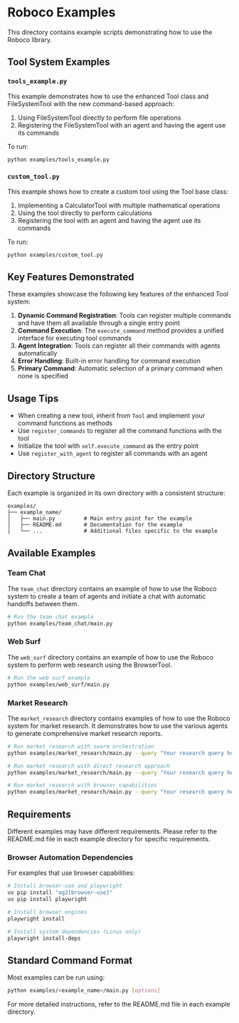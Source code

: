 # Roboco Examples

This directory contains example scripts demonstrating how to use the Roboco library.

## Tool System Examples

### `tools_example.py`

This example demonstrates how to use the enhanced Tool class and FileSystemTool with the new command-based approach:

1. Using FileSystemTool directly to perform file operations
2. Registering the FileSystemTool with an agent and having the agent use its commands

To run:

```bash
python examples/tools_example.py
```

### `custom_tool.py`

This example shows how to create a custom tool using the Tool base class:

1. Implementing a CalculatorTool with multiple mathematical operations
2. Using the tool directly to perform calculations
3. Registering the tool with an agent and having the agent use its commands

To run:

```bash
python examples/custom_tool.py
```

## Key Features Demonstrated

These examples showcase the following key features of the enhanced Tool system:

1. **Dynamic Command Registration**: Tools can register multiple commands and have them all available through a single entry point
2. **Command Execution**: The `execute_command` method provides a unified interface for executing tool commands
3. **Agent Integration**: Tools can register all their commands with agents automatically
4. **Error Handling**: Built-in error handling for command execution
5. **Primary Command**: Automatic selection of a primary command when none is specified

## Usage Tips

- When creating a new tool, inherit from `Tool` and implement your command functions as methods
- Use `register_commands` to register all the command functions with the tool
- Initialize the tool with `self.execute_command` as the entry point
- Use `register_with_agent` to register all commands with an agent

## Directory Structure

Each example is organized in its own directory with a consistent structure:

```
examples/
├── example_name/
│   ├── main.py         # Main entry point for the example
│   ├── README.md       # Documentation for the example
│   └── ...             # Additional files specific to the example
```

## Available Examples

### Team Chat

The `team_chat` directory contains an example of how to use the Roboco system to create a team of agents and initiate a chat with automatic handoffs between them.

```bash
# Run the team chat example
python examples/team_chat/main.py
```

### Web Surf

The `web_surf` directory contains an example of how to use the Roboco system to perform web research using the BrowserTool.

```bash
# Run the web surf example
python examples/web_surf/main.py
```

### Market Research

The `market_research` directory contains examples of how to use the Roboco system for market research. It demonstrates how to use the various agents to generate comprehensive market research reports.

```bash
# Run market research with swarm orchestration
python examples/market_research/main.py --query "Your research query here"

# Run market research with direct research approach
python examples/market_research/main.py --query "Your research query here" --direct

# Run market research with browser capabilities
python examples/market_research/main.py --query "Your research query here" --direct --browser-type browser-use
```

## Requirements

Different examples may have different requirements. Please refer to the README.md file in each example directory for specific requirements.

### Browser Automation Dependencies

For examples that use browser capabilities:

```bash
# Install browser-use and playwright
uv pip install "ag2[browser-use]"
uv pip install playwright

# Install browser engines
playwright install

# Install system dependencies (Linux only)
playwright install-deps
```

## Standard Command Format

Most examples can be run using:

```bash
python examples/<example_name>/main.py [options]
```

For more detailed instructions, refer to the README.md file in each example directory.
